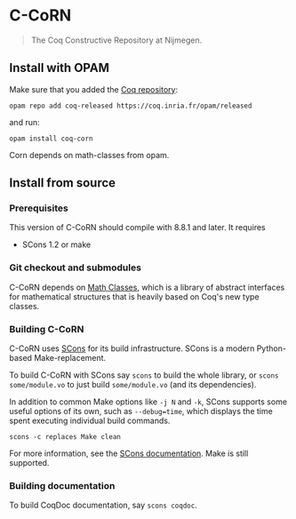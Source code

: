 # C-CoRN
> The Coq Constructive Repository at Nijmegen.

## Install with OPAM
Make sure that you added the [Coq repository](http://coq.io/opam/):

    opam repo add coq-released https://coq.inria.fr/opam/released

and run:

    opam install coq-corn

Corn depends on math-classes from opam.

## Install from source
### Prerequisites
This version of C-CoRN should compile with 8.8.1 and later. It requires
* SCons 1.2 or make

### Git checkout and submodules
C-CoRN depends on [Math Classes](https://github.com/math-classes/math-classes), which is a library of abstract interfaces for
mathematical structures that is heavily based on Coq's new type classes.

### Building C-CoRN
C-CoRN uses [SCons](http://www.scons.org/) for its build infrastructure. SCons is a modern
Python-based Make-replacement.

To build C-CoRN with SCons say `scons` to build the whole library, or
`scons some/module.vo` to just build `some/module.vo` (and its dependencies).

In addition to common Make options like `-j N` and `-k`, SCons
supports some useful options of its own, such as `--debug=time`, which
displays the time spent executing individual build commands.

    scons -c replaces Make clean

For more information, see the [SCons documentation](http://www.scons.org/). Make is still supported.

### Building documentation
To build CoqDoc documentation, say `scons coqdoc`.
